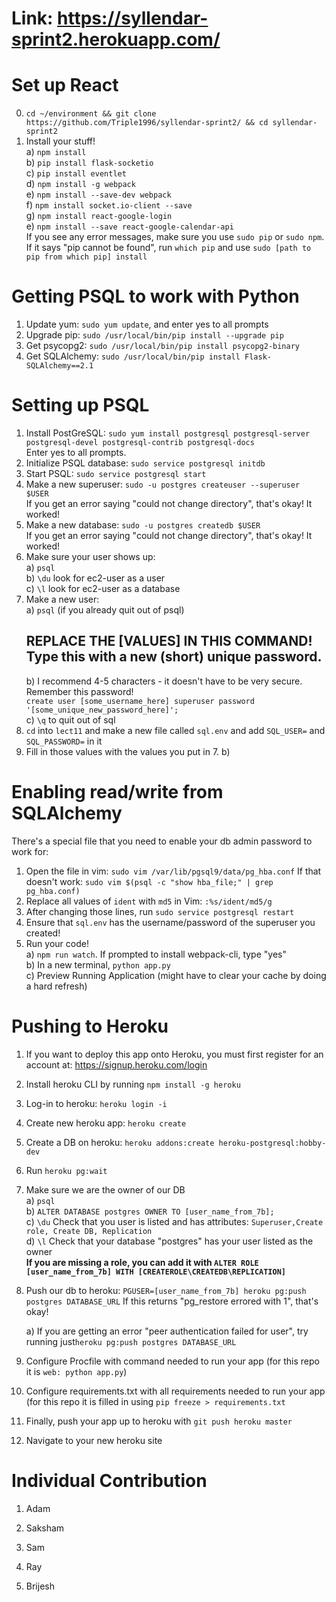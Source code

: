 # Link: https://syllendar-sprint2.herokuapp.com/


# Set up React  
0. `cd ~/environment && git clone https://github.com/Triple1996/syllendar-sprint2/ && cd syllendar-sprint2`    
1. Install your stuff!    
  a) `npm install`    
  b) `pip install flask-socketio`    
  c) `pip install eventlet`    
  d) `npm install -g webpack`    
  e) `npm install --save-dev webpack`    
  f) `npm install socket.io-client --save`    
  g) `npm install react-google-login`   
  e) `npm install --save react-google-calendar-api`   
If you see any error messages, make sure you use `sudo pip` or `sudo npm`. If it says "pip cannot be found", run `which pip` and use `sudo [path to pip from which pip] install`  
  
  
# Getting PSQL to work with Python  
1. Update yum: `sudo yum update`, and enter yes to all prompts    
2. Upgrade pip: `sudo /usr/local/bin/pip install --upgrade pip`  
3. Get psycopg2: `sudo /usr/local/bin/pip install psycopg2-binary`    
4. Get SQLAlchemy: `sudo /usr/local/bin/pip install Flask-SQLAlchemy==2.1`    
  
  
# Setting up PSQL  
1. Install PostGreSQL: `sudo yum install postgresql postgresql-server postgresql-devel postgresql-contrib postgresql-docs`    
    Enter yes to all prompts.    
2. Initialize PSQL database: `sudo service postgresql initdb`    
3. Start PSQL: `sudo service postgresql start`    
4. Make a new superuser: `sudo -u postgres createuser --superuser $USER`    
    If you get an error saying "could not change directory", that's okay! It worked!  
5. Make a new database: `sudo -u postgres createdb $USER`    
        If you get an error saying "could not change directory", that's okay! It worked!  
6. Make sure your user shows up:    
    a) `psql`    
    b) `\du` look for ec2-user as a user    
    c) `\l` look for ec2-user as a database    
7. Make a new user:    
    a) `psql` (if you already quit out of psql)    
    ## REPLACE THE [VALUES] IN THIS COMMAND! Type this with a new (short) unique password.   
    b) I recommend 4-5 characters - it doesn't have to be very secure. Remember this password!  
        `create user [some_username_here] superuser password '[some_unique_new_password_here]';`    
    c) `\q` to quit out of sql    
8. `cd` into `lect11` and make a new file called `sql.env` and add `SQL_USER=` and `SQL_PASSWORD=` in it  
9. Fill in those values with the values you put in 7. b)  
  
  
# Enabling read/write from SQLAlchemy  
There's a special file that you need to enable your db admin password to work for:  
1. Open the file in vim: `sudo vim /var/lib/pgsql9/data/pg_hba.conf`
If that doesn't work: `sudo vim $(psql -c "show hba_file;" | grep pg_hba.conf)`  
2. Replace all values of `ident` with `md5` in Vim: `:%s/ident/md5/g`  
3. After changing those lines, run `sudo service postgresql restart`  
4. Ensure that `sql.env` has the username/password of the superuser you created!  
5. Run your code!    
  a) `npm run watch`. If prompted to install webpack-cli, type "yes"    
  b) In a new terminal, `python app.py`    
  c) Preview Running Application (might have to clear your cache by doing a hard refresh)    
  

# Pushing to Heroku
1. If you want to deploy this app onto Heroku, you must first register for an account at: https://signup.heroku.com/login   
2. Install heroku CLI by running `npm install -g heroku`    
3. Log-in to heroku: `heroku login -i`    
4. Create new heroku app:  `heroku create`    
5. Create a DB on heroku: `heroku addons:create heroku-postgresql:hobby-dev`    
6. Run `heroku pg:wait`   
7. Make sure we are the owner of our DB   
    a) `psql`    
    b) `ALTER DATABASE postgres OWNER TO [user_name_from_7b];`  
    c) `\du` Check that you user is listed and has attributes: `Superuser,Create role, Create DB, Replication`    
    d) `\l` Check that your database "postgres" has your user listed as the owner   
    **If you are missing a role, you can add it with `ALTER ROLE [user_name_from_7b] WITH [CREATEROLE\CREATEDB\REPLICATION]`**

8. Push our db to heroku: `PGUSER=[user_name_from_7b] heroku pg:push postgres DATABASE_URL` If this returns "pg_restore errored with 1", that's okay!   

    a) If you are getting an error "peer authentication failed for user", try running just`heroku pg:push postgres DATABASE_URL`    
  
9. Configure Procfile with command needed to run your app (for this repo it is `web: python app.py`)    
10. Configure requirements.txt with all requirements needed to run your app (for this repo it is filled in using `pip freeze > requirements.txt`    
11. Finally, push your app up to heroku with `git push heroku master`   

12. Navigate to your new heroku site    

# Individual Contribution

1. Adam

2. Saksham

3. Sam

4. Ray

5. Brijesh


